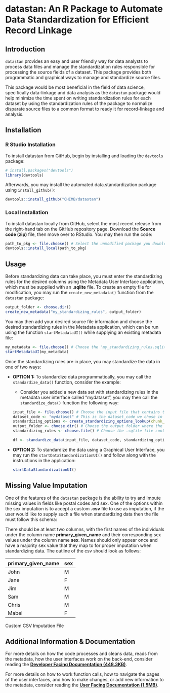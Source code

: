 
<!-- README.md is generated from README.Rmd. Please edit that file -->

# datastan: An R Package to Automate Data Standardization for Efficient Record Linkage

## Introduction

`datastan` provides an easy and user friendly way for data analysts to
process data files and manage the standardization rules responsible for
processing the source fields of a dataset. This package provides both
programmatic and graphical ways to manage and standardize source files.

This package would be most beneficial in the field of data science,
specifically data-linkage and data analysis as the `datastan` package
would help minimize the time spent on writing standardization rules for
each dataset by using the standardization rules of the package to
normalize disparate source files to a common format to ready it for
record-linkage and analysis.

## Installation

### R Studio Installation

To install datastan from GitHub, begin by installing and loading the
`devtools` package:

``` r
# install.packages("devtools")
library(devtools)
```

Afterwards, you may install the automated.data.standardization package
using `install_github()`:

``` r
devtools::install_github("CHIMB/datastan")
```

### Local Installation

To install datastan locally from GitHub, select the most recent release
from the right-hand tab on the GitHub repository page. Download the
<b>Source code (zip)</b> file, then move over to RStudio. You may then
run the code:

``` r
path_to_pkg <- file.choose() # Select the unmodified package you downloaded from GitHub.
devtools::install_local(path_to_pkg)
```

## Usage

Before standardizing data can take place, you must enter the
standardizing rules for the desired columns using the Metadata User
Interface application, which must be supplied with an <b>.sqlite</b>
file. To create an empty file for modification, you may run the
`create_new_metadata()` function from the `datastan` package:

``` r
output_folder <- choose.dir()
create_new_metadata("my_standardizing_rules", output_folder)
```

You may then add your desired source file information and choose the
desired standardizing rules in the Metadata application, which can be
run using the function `startMetadataUI()` while supplying an existing
metadata file:

``` r
my_metadata <- file.choose() # Choose the "my_standardizing_rules.sqlite" file.
startMetadataUI(my_metadata)
```

Once the standardizing rules are in place, you may standardize the data
in one of two ways:

- <b>OPTION 1:</b> To standardize data programmatically, you may call
  the `standardize_data()` function, consider the example:

  - Consider you added a new data set with standardizing rules in the
    metadata user interface called “mydataset”, you may then call the
    `standardize_data()` function the following way:

  ``` r
  input_file <- file.choose() # Choose the input file that contains the source dataset.
  dataset_code <- "mydataset" # This is the dataset_code we chose in the metadata application.
  standardizing_options <- create_standardizing_options_lookup(chunk_size = 10000, convert_name_case = "upper", read_mode = "cmd", file_output = "csv")
  output_folder <- choose.dir() # Choose the output folder where the cleaned data file will be output to.
  standardizing_rules <- choose.file() # Choose the .sqlite file containing the rules you just added.

  df <- standardize_data(input_file, dataset_code, standardizing_options, output_folder, standardizing_rules)
  ```

- <b>OPTION 2:</b> To standardize the data using a Graphical User
  Interface, you may run the `startDataStandardizationUI()` and follow
  along with the instructions in the application:

  ``` r
  startDataStandardizationUI()
  ```

## Missing Value Imputation

One of the features of the `datastan` package is the ability to try and
impute missing values in fields like postal codes and sex. One of the
options within the sex imputation is to accept a custom <b>.csv</b> file
to use as imputation, if the user would like to supply such a file when
standardizing data then the file must follow this schema:

There should be at least two columns, with the first names of the
individuals under the column name <b>primary_given_name</b> and their
corresponding sex values under the column name <b>sex</b>. Names should
only appear once and have a majority sex value that they map to for
proper imputation when standardizing data. The outline of the csv should
look as follows:

| primary_given_name | sex |
|:-------------------|:----|
| John               | M   |
| Jane               | F   |
| Jim                | M   |
| Sam                | M   |
| Chris              | M   |
| Mabel              | F   |

Custom CSV Imputation File

## Additional Information & Documentation

For more details on how the code processes and cleans data, reads from
the metadata, how the user interfaces work on the back-end, consider
reading the [<b>Developer Facing Documentation
(448.3KB)</b>](https://github.com/CHIMB/datastan/blob/main/docs/DEVELOPER_DOCUMENTATION.pdf).

For more details on how to work function calls, how to navigate the
pages of the user interfaces, and how to make changes, or add new
information to the metadata, consider reading the [<b>User Facing
Documentation
(1.5MB)</b>](https://github.com/CHIMB/datastan/blob/main/docs/USER_DOCUMENTATION.pdf).
